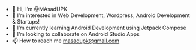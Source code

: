 - 👋 Hi, I’m @MAsadUPK
- 👀 I’m interested in Web Development, Wordpress, Android Development & Startups!
- 🌱 I’m currently learning Android Development using Jetpack Compose
- 💞️ I’m looking to collaborate on Android Studio Apps
- 📫 How to reach me masadupk@gmail.com

<!---
MAsadUPK/MAsadUPK is a ✨ special ✨ repository because its `README.md` (this file) appears on your GitHub profile.
You can click the Preview link to take a look at your changes.
--->
